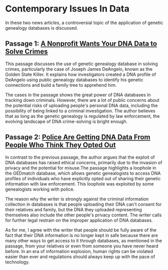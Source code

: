 # Contemporary Issues In Data
In these two news articles, a controversial topic of the application of genetic genealogy databases is discussed. 

## Passage 1: [A Nonprofit Wants Your DNA Data to Solve Crimes](https://www.wired.com/story/genetic-genealogy-nonprofit-dna-database/) 

This passage discusses the use of genetic genealogy database in solving crimes, particularly the case of Joseph James DeAngelo, known as the Golden State Killer. It explains how investigators created a DNA profile of DeAngelo using public genealogy databases to identify his genetic connections and build a family tree to apprehend him. 

The cases in the passage shows the great power of DNA databases in tracking down criminals. However, there are a lot of public concerns about the potential risks of uploading people's personal DNA data, including the possibility of being linked to a criminal investigation. The author believes that as long as the genetic genealogy is regulated by law enforcement, the evolving landscape of DNA crime-solving is bright enough.


## Passage 2: [Police Are Getting DNA Data From People Who Think They Opted Out](https://theintercept.com/2023/08/18/gedmatch-dna-police-forensic-genetic-genealogy/)  

In contrast to the previous passage, the author argues that the exploit of DNA databases has raised ethical concerns, primarily due to the invasion of privacy and the potential for misuse.The passage highlights a loophole in the GEDmatch database, which allows genetic genealogists to access DNA profiles of individuals who have explicitly opted out of sharing their genetic information with law enforcement. This loophole was exploited by some genealogists working with police. 

The reason why the writer is strongly against the criminal information collection in databases is that people uploading their DNA can't consent for their relatives and family, but the DNA they uploaded representing themselves also include the other people's privacy content. The writer calls for further legal restrain on the improper application of DNA databases.

As for me, I agree with the writer that people should be fully aware of the fact that their DNA information is no longer kept in safe because there are many other ways to get access to it through databases, as mentioned in the passage, from your relatives or even from someone you have never heard before. In an era of information explosion, human rights can be violated easier than ever and regulations should always keep up with the pace of technology.
